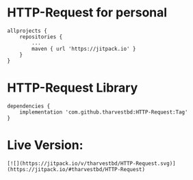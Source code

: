 ﻿# HTTP-Request for personal
 
	allprojects {
		repositories {
			...
			maven { url 'https://jitpack.io' }
		}
	}

# HTTP-Request Library

	dependencies {
		implementation 'com.github.tharvestbd:HTTP-Request:Tag'
	}

# Live Version: 
	[![](https://jitpack.io/v/tharvestbd/HTTP-Request.svg)](https://jitpack.io/#tharvestbd/HTTP-Request)

